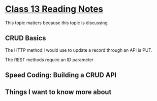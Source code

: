 # [Class 13 Reading Notes](https://github.com/snur206/reading-notes/blob/main/301/class13notes.md)

This topic matters because this topic is discussing

## CRUD Basics

The HTTP method I would use to update a record through an API is PUT.

The REST methods require an ID parameter


## Speed Coding: Building a CRUD API 




## Things I want to know more about



